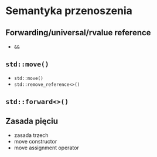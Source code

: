# Semantyka przenoszenia
## Forwarding/universal/rvalue reference
- `&&`
## `std::move()`
- `std::move()`
- `std::remove_reference<>()`
## `std::forward<>()`
## Zasada pięciu
- zasada trzech
- move constructor
- move assignment operator